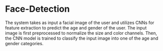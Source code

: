# Face-Detection
The system takes as input a facial image of the user and utilizes CNNs for feature extraction to predict the age and gender of the user. The input image is first preprocessed to normalize the size and color channels. Then, the CNN model is trained to classify the input image into one of the age and gender categories.
